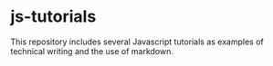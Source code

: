 # js-tutorials

This repository includes several Javascript tutorials as examples of technical writing and the use of markdown.
